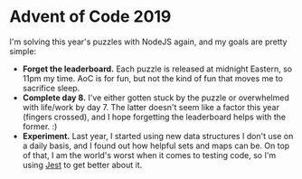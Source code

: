 # Advent of Code 2019

I'm solving this year's puzzles with NodeJS again, and my goals are pretty simple:

- **Forget the leaderboard.** Each puzzle is released at midnight Eastern, so 11pm my time. AoC is for fun, but not the kind of fun that moves me to sacrifice sleep.
- **Complete day 8.** I've either gotten stuck by the puzzle or overwhelmed with life/work by day 7. The latter doesn't seem like a factor this year (fingers crossed), and I hope forgetting the leaderboard helps with the former. :)
- **Experiment.** Last year, I started using new data structures I don't use on a daily basis, and I found out how helpful sets and maps can be. On top of that, I am the world's worst when it comes to testing code, so I'm using [Jest](https://jestjs.io/) to get better about it.
